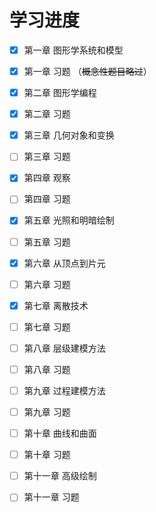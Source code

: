 # 学习进度
- [x] 第一章 图形学系统和模型
- [x] 第一章 习题 （~~概念性题目略过~~）
- [x] 第二章 图形学编程
- [x] 第二章 习题
- [x] 第三章 几何对象和变换
- [ ] 第三章 习题
- [x] 第四章 观察
- [ ] 第四章 习题
- [x] 第五章 光照和明暗绘制
- [ ] 第五章 习题
- [x] 第六章 从顶点到片元
- [ ] 第六章 习题
- [x] 第七章 离散技术
- [ ] 第七章 习题
- [ ] 第八章 层级建模方法
- [ ] 第八章 习题
- [ ] 第九章 过程建模方法
- [ ] 第九章 习题
- [ ] 第十章 曲线和曲面
- [ ] 第十章 习题
- [ ] 第十一章 高级绘制
- [ ] 第十一章 习题

